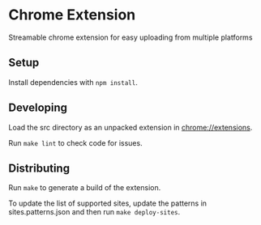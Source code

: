 # Chrome Extension

Streamable chrome extension for easy uploading from multiple platforms

## Setup

Install dependencies with `npm install`.

## Developing

Load the src directory as an unpacked extension in [chrome://extensions](chrome://extensions).

Run `make lint` to check code for issues.

## Distributing

Run `make` to generate a build of the extension.

To update the list of supported sites, update the patterns in sites.patterns.json and then run `make deploy-sites`.
